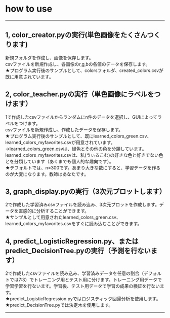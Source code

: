 # how to use

***************************


## 1, color_creator.pyの実行(単色画像をたくさんつくります)
新規フォルダを作成し、画像を保存します。<br>
csvファイルを新規作成し、各画像のr,g,bの各値のデータを保存します。<br>
★プログラム実行後のサンプルとして、colorsフォルダ、created_colors.csvが既に用意されています。


## 2, color_teacher.pyの実行（単色画像にラベルをつけます）
1で作成したcsvファイルからランダムにn件のデータを選択し、GUIによってラベルをつけます。<br>
csvファイルを新規作成し、作成したデータを保存します。<br>
★プログラム実行後のサンプルとして、既にlearned_colors_green.csv、learned_colors_myfavorites.csvが用意されています。<br>
→learned_colors_green.csvは、緑色とその他の色を分類しています。learned_colors_myfavorites.csvは、私(うぃるこむ)の好きな色と好きでない色とを分類しています（あくまでも個人的な趣向です）。<br>
★デフォルトでは、n=300です。あまり大きな数にすると、学習データを作るのが大変になります。教師はあなたです。<br>


## 3, graph_display.pyの実行（3次元プロットします）
2で作成した学習済みcsvファイルを読み込み、3次元プロットを作成します。データを直感的に分析することができます。<br>
★サンプルとして用意されたlearned_colors_green.csv、learned_colors_myfavorites.csvをすぐに読み込むことができます。<br>

## 4, predict_LogisticRegression.py、またはpredict_DecisionTree.pyの実行（予測を行ないます）
2で作成したcsvファイルを読み込み、学習済みデータを任意の割合（デフォルトでは7:3）でトレーニング用とテスト用に分けます。トレーニング用データで学習学習を行ないます。学習後、テスト用データで学習の成果の検証を行ないます。<br>
★predict_LogisticRegression.pyではロジスティック回帰分析を使用します。<br>
★predict_DecisionTree.pyでは決定木を使用します。<br>
****************************
